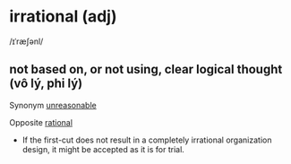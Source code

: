 # irrational (adj)

/ɪˈræʃənl/

## not based on, or not using, clear logical thought (vô lý, phi lý)

Synonym [unreasonable](unreasonable-adj.md)

Opposite [rational](rational-adj.md)

- If the first-cut does not result in a completely irrational organization design, it might be accepted as it is for trial.